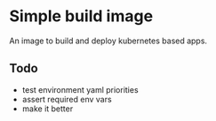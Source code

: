 # Simple build image

An image to build and deploy kubernetes based apps.

## Todo

* test environment yaml priorities
* assert required env vars
* make it better
